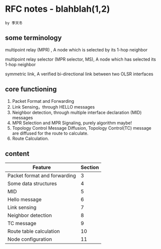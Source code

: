 # RFC notes - blahblah(1,2)

```
by 季天冬
```



## some terminology

multipoint relay (MPR) ,  A node which is selected by its 1-hop neighbor

multipoint relay selector (MPR selector, MS),  A node which has selected its 1-hop neighbor

 symmetric link, A verified bi-directional link between two OLSR interfaces

## core functioning

1. Packet Format and Forwarding
2. Link Sensing，through HELLO messages
3. Neighbor detection, through multiple interface declaration (MID) messages
4. MPR Selection and MPR Signaling, purely algorithm maybe!
5. Topology Control Message Diffusion, Topology Control(TC) message are diffused for the route to calculate.
6. Route Calculation.

## content

| Feature                      | Section |
| ---------------------------- | ------- |
| Packet format and forwarding | 3       |
| Some data structures         | 4       |
| MID                          | 5       |
| Hello message                | 6       |
| Link sensing                 | 7       |
| Neighbor detection           | 8       |
| TC message                   | 9       |
| Route table calculation      | 10      |
| Node configuration           | 11      |

## 



